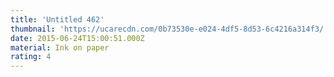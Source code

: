 ```yaml
---
title: 'Untitled 462'
thumbnail: 'https://ucarecdn.com/0b73530e-e024-4df5-8d53-6c4216a314f3/'
date: 2015-06-24T15:00:51.000Z
material: Ink on paper
rating: 4
---
```

